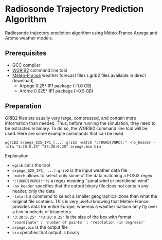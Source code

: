 # Radiosonde Trajectory Prediction Algorithm

Radiosonde trajectory prediction algorithm using Météo-France Arpege and Arome weather models. 

## Prerequisites 

- GCC compiler
- [WGRIB2](https://www.cpc.ncep.noaa.gov/products/wesley/wgrib2/) command line tool
- [Météo-France](https://meteo.data.gouv.fr/) weather forecast files (.grib2 files available in direct download)
    + Arpège 0.25° IP1 package (~1.0 GB)
    + Arôme 0.025° IP1 package (~0.5 GB)

## Preparation

GRIB2 files are usually very large, compressed, and contain more information than needed. Thus, before running the simulation, they need to be extracted in binary. To do so, the WGRIB2 command line tool will be used. Here are some example commands that can be used.


```shell
wgrib2 arpege_025_IP1_[...].grib2 -match ":(UGRD|VGRD):" -no_header -lola "3:20:0.25" "43:20:0.25" arpege.bin bin
```

Explanation

- `wgrib` calls the tool
- `arpege_025_IP1_[...].grib2` is the input weather data file 
- `-match` allows to select only some of the data matching a POSIX regex
- `":(UGRD|VGRD):"` is a regex meaning "zonal wind or meridional wind"
- `-no_header` specifies that the output binary file does not contain any header, only the data
- `-lola` is a command to select a smaller geographical zone than what the original file contains. This is very useful knowing that Météo-France provides data for entire Europe, whereas a weather balloon only fly over a few hundreds of kilometers.
- `"3:20:0.25" "43:20:0.25"` is the size of the box with format `'coordinate' : 'number of points' : 'resolution (in degrees)'`
- `arpege.bin` is the output file
- `bin` specifies that output is binary